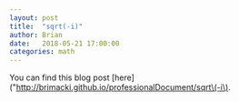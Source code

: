 ```yaml
---
layout: post
title:  "sqrt(-i)"
author: Brian
date:   2018-05-21 17:00:00
categories: math
---
```

You can find this blog post [here]("http://brimacki.github.io/professionalDocument/sqrt\(-i\).
